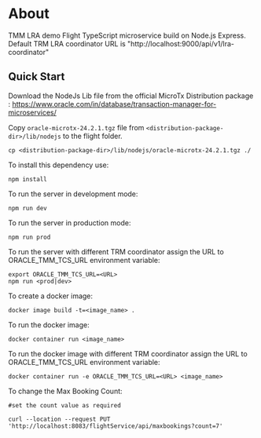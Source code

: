 # About
TMM LRA demo Flight TypeScript microservice build on Node.js Express.
Default TRM LRA coordinator URL is "http://localhost:9000/api/v1/lra-coordinator"

## Quick Start

Download the NodeJs Lib file from the official MicroTx Distribution package : https://www.oracle.com/in/database/transaction-manager-for-microservices/

Copy `oracle-microtx-24.2.1.tgz` file from `<distribution-package-dir>/lib/nodejs` to the flight folder.

```
cp <distribution-package-dir>/lib/nodejs/oracle-microtx-24.2.1.tgz ./
```

To install this dependency use:

```
npm install
```
To run the server in development mode:
```
npm run dev
```
To run the server in production mode:
```
npm run prod
```
To run the server with different TRM coordinator assign the URL to ORACLE_TMM_TCS_URL environment variable:
```
export ORACLE_TMM_TCS_URL=<URL>
npm run <prod|dev>
```
To create a docker image:
```
docker image build -t=<image_name> .
```
To run the docker image:
```
docker container run <image_name>
```
To run the docker image with different TRM coordinator assign the URL to ORACLE_TMM_TCS_URL environment variable:
```
docker container run -e ORACLE_TMM_TCS_URL=<URL> <image_name>
```
To change the Max Booking Count:
```
#set the count value as required

curl --location --request PUT 'http://localhost:8083/flightService/api/maxbookings?count=7'
```